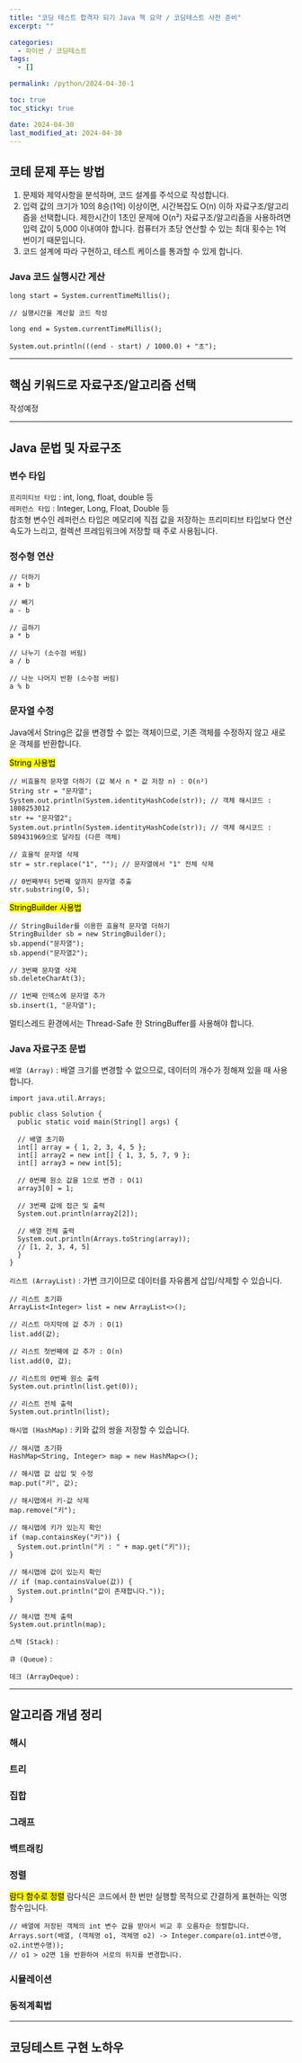 ```yaml
---
title: "코딩 테스트 합격자 되기 Java 책 요약 / 코딩테스트 사전 준비"
excerpt: ""

categories:
  - 파이썬 / 코딩테스트
tags:
  - []

permalink: /python/2024-04-30-1

toc: true
toc_sticky: true

date: 2024-04-30
last_modified_at: 2024-04-30
---
```


## 코테 문제 푸는 방법

1. 문제와 제약사항을 분석하며, 코드 설계를 주석으로 작성합니다.
2. 입력 값의 크기가 10의 8승(1억) 이상이면, 시간복잡도 O(n) 이하 자료구조/알고리즘을 선택합니다.
제한시간이 1초인 문제에 O(n²) 자료구조/알고리즘을 사용하려면 입력 값이 5,000 이내여야 합니다.
컴퓨터가 초당 연산할 수 있는 최대 횟수는 1억 번이기 때문입니다.
4. 코드 설계에 따라 구현하고, 테스트 케이스를 통과할 수 있게 합니다.

### Java 코드 실행시간 게산
```
long start = System.currentTimeMillis();

// 실행시간을 계산할 코드 작성

long end = System.currentTimeMillis();

System.out.println(((end - start) / 1000.0) + "초");

```

---

## 핵심 키워드로 자료구조/알고리즘 선택

작성예정

---

## Java 문법 및 자료구조

### 변수 타입
`프리미티브 타입` : int, long, float, double 등  
`레퍼런스 타입` : Integer, Long, Float, Double 등  
참조형 변수인 레퍼런스 타입은 메모리에 직접 값을 저장하는 프리미티브 타입보다 연산 속도가 느리고, 컬렉션 프레임워크에 저장할 때 주로 사용됩니다.

### 정수형 연산
```
// 더하기
a + b

// 빼기
a - b

// 곱하기
a * b

// 나누기 (소수점 버림)
a / b

// 나눈 나머지 반환 (소수점 버림)
a % b
```

### 문자열 수정
Java에서 String은 값을 변경할 수 없는 객체이므로, 기존 객체를 수정하지 않고 새로운 객체를 반환합니다.

<mark>String 사용법</mark>
```
// 비효율적 문자열 더하기 (값 복사 n * 값 저장 n) : O(n²)
String str = "문자열";
System.out.println(System.identityHashCode(str)); // 객체 해시코드 : 1808253012
str += "문자열2";
System.out.println(System.identityHashCode(str)); // 객체 해시코드 : 589431969으로 달라짐 (다른 객체)

// 효율적 문자열 삭제
str = str.replace("1", ""); // 문자열에서 "1" 전체 삭제

// 0번째부터 5번째 앞까지 문자열 추출
str.substring(0, 5);
```

<mark>StringBuilder 사용법</mark>
```
// StringBuilder를 이용한 효율적 문자열 더하기
StringBuilder sb = new StringBuilder();
sb.append("문자열");
sb.append("문자열2");

// 3번째 문자열 삭제
sb.deleteCharAt(3);

// 1번째 인덱스에 문자열 추가
sb.insert(1, "문자열");
```
멀티스레드 환경에서는 Thread-Safe 한 StringBuffer를 사용해야 합니다.

### Java 자료구조 문법
`배열 (Array)` : 배열 크기를 변경할 수 없으므로, 데이터의 개수가 정해져 있을 때 사용합니다.
```
import java.util.Arrays;

public class Solution {
  public static void main(String[] args) {

  // 배열 초기화
  int[] array = { 1, 2, 3, 4, 5 };
  int[] array2 = new int[] { 1, 3, 5, 7, 9 };
  int[] array3 = new int[5];

  // 0번째 원소 값을 1으로 변경 : O(1)
  array3[0] = 1;

  // 3번째 값에 접근 및 출력
  System.out.println(array2[2]);

  // 배열 전체 출력
  System.out.println(Arrays.toString(array));
  // [1, 2, 3, 4, 5]
  }
}
```

`리스트 (ArrayList)` : 가변 크기이므로 데이터를 자유롭게 삽입/삭제할 수 있습니다.
```
// 리스트 초기화
ArrayList<Integer> list = new ArrayList<>();

// 리스트 마지막에 값 추가 : O(1)
list.add(값);

// 리스트 첫번째에 값 추가 : O(n)
list.add(0, 값);

// 리스트의 0번째 원소 출력
System.out.println(list.get(0));

// 리스트 전체 출력
System.out.println(list);
```

`해시맵 (HashMap)` : 키와 값의 쌍을 저장할 수 있습니다.
```
// 해시맵 초기화
HashMap<String, Integer> map = new HashMap<>();

// 해시맵 값 삽입 및 수정
map.put("키", 값);

// 해시맵에서 키-값 삭제
map.remove("키");

// 해시맵에 키가 있는지 확인
if (map.containsKey("키")) {
  System.out.println("키 : " + map.get("키"));
}

// 해시맵에 값이 있는지 확인
// if (map.containsValue(값)) {
  System.out.println("값이 존재합니다."));
}

// 해시맵 전체 출력
System.out.println(map);
```

`스택 (Stack)` : 

`큐 (Queue)` : 

`데크 (ArrayDeque)` : 

---

## 알고리즘 개념 정리

### 해시

### 트리

### 집합

### 그래프

### 백트래킹

### 정렬

<mark>람다 함수로 정렬</mark>
람다식은 코드에서 한 번만 실행할 목적으로 간결하게 표현하는 익명 함수입니다.
```
// 배열에 저장된 객체의 int 변수 값을 받아서 비교 후 오름차순 정렬합니다.
Arrays.sort(배열, (객체명 o1, 객체명 o2) -> Integer.compare(o1.int변수명, o2.int변수명));
// o1 > o2면 1을 반환하여 서로의 위치를 변경합니다.
```

### 시뮬레이션

### 동적계획법

---

## 코딩테스트 구현 노하우
